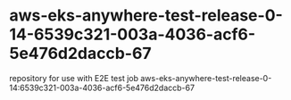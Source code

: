 # aws-eks-anywhere-test-release-0-14-6539c321-003a-4036-acf6-5e476d2daccb-67
repository for use with E2E test job aws-eks-anywhere-test-release-0-14:6539c321-003a-4036-acf6-5e476d2daccb-67
